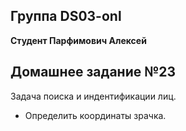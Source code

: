 ## Группа DS03-onl

__Студент Парфимович Алексей__

## Домашнее задание №23

Задача поиска и индентификации лиц.
- Определить координаты зрачка.

